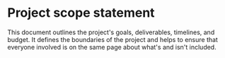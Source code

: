 # Project scope statement
This document outlines the project's goals, deliverables, timelines, and
budget. It defines the boundaries of the project and helps to ensure that
everyone involved is on the same page about what's and isn't included.
